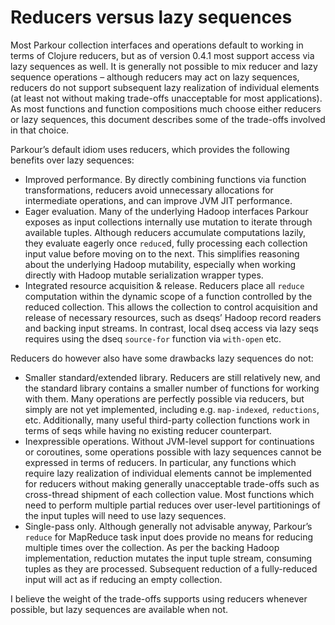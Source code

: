 # Reducers versus lazy sequences

Most Parkour collection interfaces and operations default to working in terms of
Clojure reducers, but as of version 0.4.1 most support access via lazy sequences
as well.  It is generally not possible to mix reducer and lazy sequence
operations – although reducers may act on lazy sequences, reducers do not
support subsequent lazy realization of individual elements (at least not without
making trade-offs unacceptable for most applications).  As most functions and
function compositions much choose either reducers or lazy sequences, this
document describes some of the trade-offs involved in that choice.

Parkour’s default idiom uses reducers, which provides the following benefits
over lazy sequences:

- Improved performance.  By directly combining functions via function
  transformations, reducers avoid unnecessary allocations for intermediate
  operations, and can improve JVM JIT performance.
- Eager evaluation.  Many of the underlying Hadoop interfaces Parkour exposes as
  input collections internally use mutation to iterate through available tuples.
  Although reducers accumulate computations lazily, they evaluate eagerly once
  `reduce`d, fully processing each collection input value before moving on to
  the next.  This simplifies reasoning about the underlying Hadoop mutability,
  especially when working directly with Hadoop mutable serialization wrapper
  types.
- Integrated resource acquisition & release.  Reducers place all `reduce`
  computation within the dynamic scope of a function controlled by the reduced
  collection.  This allows the collection to control acquisition and release of
  necessary resources, such as dseqs’ Hadoop record readers and backing input
  streams.  In contrast, local dseq access via lazy seqs requires using the dseq
  `source-for` function via `with-open` etc.

Reducers do however also have some drawbacks lazy sequences do not:

- Smaller standard/extended library.  Reducers are still relatively new, and the
  standard library contains a smaller number of functions for working with them.
  Many operations are perfectly possible via reducers, but simply are not yet
  implemented, including e.g. `map-indexed`, `reductions`, etc.  Additionally,
  many useful third-party collection functions work in terms of seqs while
  having no existing reducer counterpart.
- Inexpressible operations.  Without JVM-level support for continuations or
  coroutines, some operations possible with lazy sequences cannot be expressed
  in terms of reducers.  In particular, any functions which require lazy
  realization of individual elements cannot be implemented for reducers without
  making generally unacceptable trade-offs such as cross-thread shipment of each
  collection value.  Most functions which need to perform multiple partial
  reduces over user-level partitionings of the input tuples will need to use
  lazy sequences.
- Single-pass only.  Although generally not advisable anyway, Parkour’s `reduce`
  for MapReduce task input does provide no means for reducing multiple times
  over the collection.  As per the backing Hadoop implementation, reduction
  mutates the input tuple stream, consuming tuples as they are processed.
  Subsequent reduction of a fully-reduced input will act as if reducing an empty
  collection.

I believe the weight of the trade-offs supports using reducers whenever
possible, but lazy sequences are available when not.
